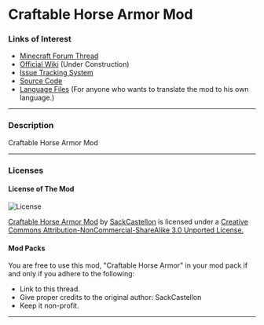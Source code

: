 Craftable Horse Armor Mod
=========================

### Links of Interest ###

- [Minecraft Forum Thread](http://www.minecraftforum.net/topic/1876523-)
- [Official Wiki](https://github.com/SackCastellon/CraftableHorseArmor/wiki) (Under Construction)
- [Issue Tracking System](https://github.com/SackCastellon/CraftableHorseArmor/issues)
- [Source Code](https://github.com/SackCastellon/CraftableHorseArmor)
- [Language Files](https://github.com/SackCastellon/CraftableHorseArmor/tree/master/resources/assets/craftablehorsearmor/lang) (For anyone who wants to translate the mod to his own language.)

* * *

### Description ###

Craftable Horse Armor Mod

* * *

### Licenses ###

#### License of The Mod ####

![License](http://i.creativecommons.org/l/by-nc-sa/3.0/80x15.png)

[Craftable Horse Armor Mod](http://www.minecraftforum.net/topic/1876523-) by [SackCastellon](http://www.minecraftforum.net/user/1775848-sackcastellon/) is licensed under a [Creative Commons Attribution-NonCommercial-ShareAlike 3.0 Unported License.](http://creativecommons.org/licenses/by-nc-sa/3.0/)

#### Mod Packs ####

You are free to use this mod, "Craftable Horse Armor" in your mod pack if and only if you adhere to the following:

* Link to this thread.
* Give proper credits to the original author: SackCastellon
* Keep it non-profit.

* * *
